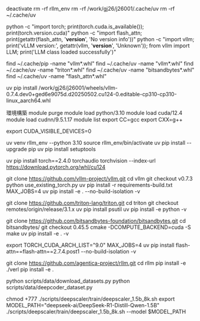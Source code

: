 deactivate
rm -rf rllm_env
rm -rf /work/gj26/j26001/.cache/uv
rm -rf ~/.cache/uv

python -c "import torch; print(torch.cuda.is_available()); print(torch.version.cuda)"
python -c "import flash_attn; print(getattr(flash_attn, '__version__', 'No version info'))"
python -c "import vllm; print('vLLM version:', getattr(vllm, '__version__', 'Unknown')); from vllm import LLM; print('LLM class loaded successfully')"

find ~/.cache/pip -name "vllm*.whl"
find ~/.cache/uv -name "vllm*.whl"
find ~/.cache/uv -name "triton*.whl"
find ~/.cache/uv -name "bitsandbytes*.whl"
find ~/.cache/uv -name "flash_attn*.whl"


uv pip install /work/gj26/j26001/wheels/vllm-0.7.4.dev0+ged6e9075d.d20250502.cu124-0.editable-cp310-cp310-linux_aarch64.whl





環境構築
module purge 
module load python/3.10
module load cuda/12.4
module load cudnn/9.5.1.17
module list
export CC=gcc
export CXX=g++

export CUDA_VISIBLE_DEVICES=0


uv venv rllm_env --python 3.10
source rllm_env/bin/activate
uv pip install --upgrade pip
uv pip install setuptools


uv pip install torch==2.4.0 torchaudio torchvision --index-url https://download.pytorch.org/whl/cu124


git clone https://github.com/vllm-project/vllm.git
cd vllm
git checkout v0.7.3
python use_existing_torch.py
uv pip install -r requirements-build.txt
MAX_JOBS=4 uv pip install -e . --no-build-isolation -v


git clone https://github.com/triton-lang/triton.git
cd triton
git checkout remotes/origin/release/3.1.x
uv pip install psutil
uv pip install -e python -v


git clone https://github.com/bitsandbytes-foundation/bitsandbytes.git
cd bitsandbytes/
git checkout 0.45.5
cmake -DCOMPUTE_BACKEND=cuda -S
make
uv pip install -e . -v

export TORCH_CUDA_ARCH_LIST="9.0"
MAX_JOBS=4 uv pip install flash-attn==flash-attn==2.7.4.post1 --no-build-isolation -v


git clone https://github.com/agentica-project/rllm.git
cd rllm
pip install -e ./verl
pip install -e .

python scripts/data/download_datasets.py
python scripts/data/deepcoder_dataset.py

chmod +777 ./scripts/deepscaler/train/deepscaler_1.5b_8k.sh
export MODEL_PATH="deepseek-ai/DeepSeek-R1-Distill-Qwen-1.5B"
./scripts/deepscaler/train/deepscaler_1.5b_8k.sh --model $MODEL_PATH
